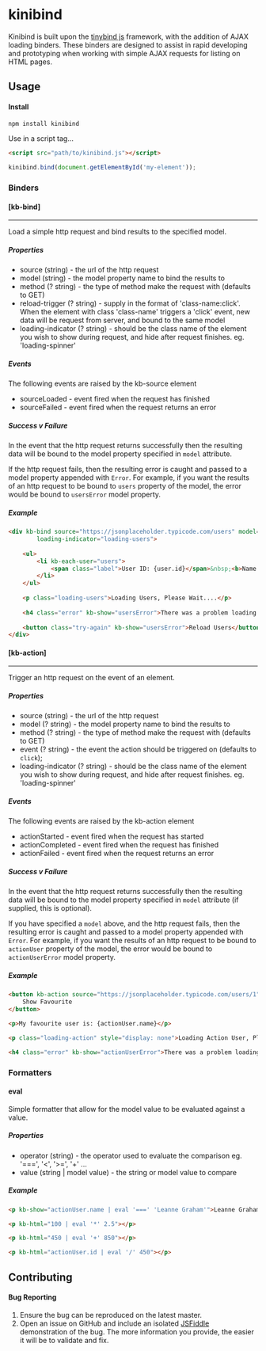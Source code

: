 # kinibind

Kinibind is built upon the [tinybind js](http://blikblum.github.io/tinybind/) framework, with the addition of AJAX loading binders.
These binders are designed to assist in rapid developing and prototyping when working with simple AJAX requests for listing on HTML pages.


## Usage

#### Install

```bash
npm install kinibind
```

Use in a script tag...

```html
<script src="path/to/kinibind.js"></script>
```
```javascript
kinibind.bind(document.getElementById('my-element'));
```

### Binders


#### [kb-bind]
___

Load a simple http request and bind results to the specified model.

##### Properties
* source (string) - the url of the http request
* model (string) - the model property name to bind the results to
* method (? string) - the type of method make the request with (defaults to GET)
* reload-trigger (? string) - supply in the format of 'class-name:click'. When the element with class 'class-name' triggers a 'click' event, new data will be request from server, and bound to the same model
* loading-indicator (? string) - should be the class name of the element you wish to show during request, and hide after request finishes. eg. 'loading-spinner'

##### Events
The following events are raised by the kb-source element
* sourceLoaded - event fired when the request has finished
* sourceFailed - event fired when the request returns an error

##### Success v Failure
In the event that the http request returns successfully then the resulting data will be bound to the model property specified in `model` attribute.

If the http request fails, then the resulting error is caught and passed to a model property appended with `Error`. For example, if you want the results of an http request to be bound to `users` property of the model, the error would be bound to `usersError` model property.

##### Example

```html
<div kb-bind source="https://jsonplaceholder.typicode.com/users" model="users" reload-trigger="try-again:click"
        loading-indicator="loading-users">
    
    <ul>
        <li kb-each-user="users">
            <span class="label">User ID: {user.id}</span>&nbsp;<b>Name: </b>{user.name}
        </li>
    </ul>
    
    <p class="loading-users">Loading Users, Please Wait....</p>
    
    <h4 class="error" kb-show="usersError">There was a problem loading the users. Please try again.</h4>
    
    <button class="try-again" kb-show="usersError">Reload Users</button>
</div>
```

#### [kb-action]
___

Trigger an http request on the event of an element.

##### Properties
* source (string) - the url of the http request
* model (? string) - the model property name to bind the results to
* method (? string) - the type of method make the request with (defaults to GET)
* event (? string) - the event the action should be triggered on (defaults to `click`);
* loading-indicator (? string) - should be the class name of the element you wish to show during request, and hide after request finishes. eg. 'loading-spinner'

##### Events
The following events are raised by the kb-action element
* actionStarted - event fired when the request has started
* actionCompleted - event fired when the request has finished
* actionFailed - event fired when the request returns an error

##### Success v Failure
In the event that the http request returns successfully then the resulting data will be bound to the model property specified in `model` attribute (if supplied, this is optional).

If you have specified a `model` above, and the http request fails, then the resulting error is caught and passed to a model property appended with `Error`. For example, if you want the results of an http request to be bound to `actionUser` property of the model, the error would be bound to `actionUserError` model property.

##### Example
```html
<button kb-action source="https://jsonplaceholder.typicode.com/users/1" model="actionUser" loading-indicator="loading-action">
    Show Favourite
</button>

<p>My favourite user is: {actionUser.name}</p>

<p class="loading-action" style="display: none">Loading Action User, Please Wait....</p>

<h4 class="error" kb-show="actionUserError">There was a problem loading the user.</h4>

```

### Formatters

#### eval

Simple formatter that allow for the model value to be evaluated against a value.

##### Properties
* operator (string) - the operator used to evaluate the comparison eg. '===', '<', '>=', '+' ...
* value (string | model value) - the string or model value to compare

##### Example

```html
<p kb-show="actionUser.name | eval '===' 'Leanne Graham'">Leanne Graham is my favourite user</p>

<p kb-html="100 | eval '*' 2.5"></p>

<p kb-html="450 | eval '+' 850"></p>

<p kb-html="actionUser.id | eval '/' 450"></p>

```

## Contributing

#### Bug Reporting

1. Ensure the bug can be reproduced on the latest master.
2. Open an issue on GitHub and include an isolated [JSFiddle](http://jsfiddle.net/) demonstration of the bug. The more information you provide, the easier it will be to validate and fix.
